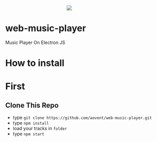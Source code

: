 <div align = "center" style = "width: 10vh;"><img src = "./src/aovent.png"></div>

# web-music-player
Music Player On Electron JS

# How to install

# First 
## Clone This Repo
 * type `git clone https://github.com/aovent/web-music-player.git`
 * type `npm install`
 * load your tracks in `folder`
 * type `npm start`